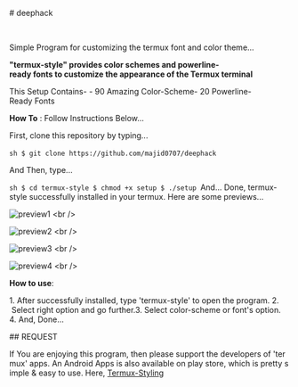 ​#​ deephack
<p>
  <img src="https://img.shields.io/github/stars/adi1090x/termux-style?color=red&style=flat-square">
  <img src="https://img.shields.io/github/forks/adi1090x/termux-style?style=flat-square">
  <img src="https://img.shields.io/github/issues/adi1090x/termux-style?style=flat-square">
</p>

Simple Program for customizing the termux font and color theme...

​**"termux-style" provides color schemes and powerline-ready fonts to customize the appearance of the Termux terminal**​

This Setup Contains-
​-​ 90 Amazing Color-Scheme
​-​ 20 Powerline-Ready Fonts

​**How To**​ : Follow Instructions Below...

First, clone this repository by typing...

​```sh​
​$ git clone https://github.com/majid0707/deephack
​```​

And Then, type...

​```sh​
​$ ​cd​ termux-style​
​$ chmod +x setup​
​$ ./setup​
​```​
And... Done, termux-style successfully installed in your termux.
Here are some previews...

![​preview1​](https://github.com/adi1090x/Just_Files/blob/master/preview_ts_1.png) <br />

![​preview2​](https://github.com/adi1090x/Just_Files/blob/master/preview_ts_2.png) <br />

![​preview3​](https://github.com/adi1090x/Just_Files/blob/master/preview_ts_3.png) <br />

![​preview4​](https://github.com/adi1090x/Just_Files/blob/master/preview_ts_4.png) <br />

​**How to use**​:

​1.​ After successfully installed, type 'termux-style' to open the program. 
​2.​ Select right option and go further.
​3.​ Select color-scheme or font's option.
​4.​ And, Done...

​##​ ​REQUEST​

If You are enjoying this program, then please support the developers of 'termux' apps. An Android Apps is also available on play store, which is pretty simple & easy to use. Here, [​Termux-Styling​](https://play.google.com/store/apps/details?id=com.termux.styling&hl=en)
